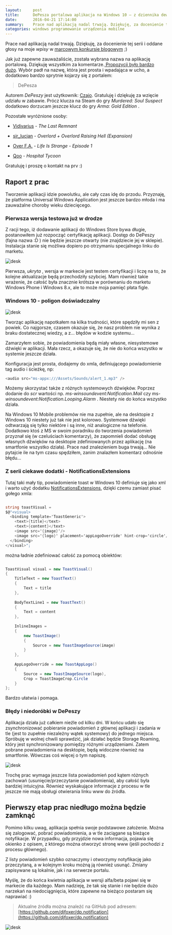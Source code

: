 ```yaml
---
layout:     post
title:      DePesza portalowa aplikacja na Windows 10 — z dziennika dewelopera
date:       2016-04-21 17:14:00
summary:    Prace nad aplikacją nadal trwają. Dziękuję, za docenienie tej serii i oddane głosy na moje wpisy w marcowym konkursie blogowym ;)Jak już zapewne zauważaliście, została wybrana nazwa na aplikację portalową. Dziękuję wszystkim za komentarze. Propozycji było bardzo dużo. Wybór padł na nazwę, która jest prosta i wpadająca w ucho, a dodatkowo bardzo sprytnie kojarzy się z portalem —   DePesza Autorem DeP...
categories: windows programowanie urządzenia mobilne
---
```




Prace nad aplikacją nadal trwają. Dziękuję, za docenienie tej serii i oddane głosy na moje  *wpisy*  w [marcowym konkursie blogowym](http://www.dobreprogramy.pl/Cebula/Nagradzamy-najlepszych-blogerow-marca-2016,72349.html) ;)

Jak już zapewne zauważaliście, została wybrana nazwa na aplikację portalową. Dziękuję wszystkim za komentarze.[ Propozycji było bardzo dużo](http://www.dobreprogramy.pl/djfoxer/Konkurs-na-nazwe-aplikacji-dobreprogramy.pl-a-takze-niesforny-Visual-Studio,72207.html). Wybór padł na nazwę, która jest prosta i wpadająca w ucho, a dodatkowo bardzo sprytnie kojarzy się z portalem:  

> DePesza

Autorem  *DePeszy*  jest użytkownik: [Czajo](http://www.dobreprogramy.pl/Czajo). 
Gratuluję i dziękuję za wzięcie udziału w zabawie. Prócz klucza na Steam do gry  *Murdered: Soul Suspect*  dodatkowo dorzucam jeszcze klucz do gry  *Arma: Gold Edition* . 

Pozostałe wyróżnione osoby:


  * [Vidivarius](http://www.dobreprogramy.pl/258340,Vidivarius,Uzytkownik.html) -  *The Last Remnant* 


  * [sir_lucjan](http://www.dobreprogramy.pl/sir_lucjan) -  *Overlord + Overlord Raising Hell (Expansion)* 


  * [Over F.A.](http://www.dobreprogramy.pl/418183,Over-FA,Uzytkownik.html) -  *Life Is Strange - Episode 1* 


  * [Qoo](http://www.dobreprogramy.pl/178054,Qoo,Uzytkownik.html)  -  *Hospital Tycoon* 




Gratuluję i proszę o kontakt na prv :)


## Raport z prac

Tworzenie aplikacji idzie powolutku, ale cały czas idę do przodu. Przyznaję, że platforma Universal Windows Application jest jeszcze bardzo młoda i ma zauważalne choroby wieku dziecięcego.


### Pierwsza wersja testowa już w drodze

Z racji tego, iż dodawanie aplikacji do Windows Store bywa długie, postanowiłem już rozpocząć certyfikację aplikacji. Dostęp do DePeszy (fajna nazwa :D ) nie będzie jeszcze otwarty (nie znajdziecie jej w sklepie). Instalacja stanie się możliwa dopiero po otrzymaniu specjalnego linku do marketu. 


![desk](https://raw.githubusercontent.com/djfoxer/djfoxer.github.io/master/_img/2016-4-21-_45_/g_-_608x405_-_-_72467x20160421010258_0.PNG)


Pierwsza,  *ukryta* , wersja w markecie jest  testem certyfikacji i liczę na to, że kolejne aktualizacje będą przechodziły szybciej. Mam również takie wrażenie, że całość była znacznie krótsza w porównaniu do marketu Windows Phone i Windows 8.x, ale to może moja pamięć płata figle.


### Windows 10 - poligon doświadczalny



![desk](https://raw.githubusercontent.com/djfoxer/djfoxer.github.io/master/_img/2016-4-21-_45_/g_-_608x405_-_-_72467x20160421011850_0.gif)


Tworząc aplikację napotkałem na kilka trudności, które spędziły mi sen z powiek. Co najgorsze, czasem okazuje się, że nasz problem nie wynika z braku dostatecznej wiedzy, a z... błędów w kodzie systemu...

Zamarzyłem sobie, że powiadomienia będą miały własne, niesystemowe dźwięki w aplikacji. Mała rzecz, a okazuje się, że nie do końca wszystko w systemie jeszcze działa. 

Konfiguracja jest prosta, dodajemy do xmla, definiującego powiadomienie tag audio i ścieżkę, np:


```csharp
<audio src="ms-appx:///Assets/Sounds/alert_1.mp3" />
```


Możemy skorzystać także z różnych systemowych dźwięków. Poprzez dodanie do  *scr*  wartości np.  *ms-winsoundevent:Notification.Mail*  czy ms- *winsoundevent:Notification.Looping.Alarm* . Niestety nie do końca wszystko działa.

Na Windows 10 Mobile problemów nie ma zupełnie, ale na desktopie z Windows 10 niestety już tak nie jest kolorowo. Systemowe dźwięki odtwarzają się tylko niektóre i są inne, niż analogiczne na telefonie. Dodatkowo ktoś z MS w swoim poradniku do tworzenia powiadomień przyznał się (w czeluściach komentarzy), że zapomnieli dodać obsługę  własnych dźwięków na desktopie zdefiniowanych przez aplikację (na smartfonie wszystko działa). Prace nad znalezieniem buga trwają... Nie pytajcie ile na tym czasu spędziłem, zanim znalazłem komentarz odnośnie błędu...


### Z serii ciekawe dodatki - NotificationsExtensions


Tutaj taki mały tip, powiadomienie toast w Windows 10 definiuje się jako xml i warto użyć dodatku [NotificationsExtensions](https://github.com/WindowsNotifications/NotificationsExtensions), dzięki czemu zamiast pisać gołego xmla:


```csharp

string toastVisual =
$@"<visual>
  <binding template='ToastGeneric'>
    <text>{title}</text>
    <text>{content}</text>
    <image src='{image}'/>
    <image src='{logo}' placement='appLogoOverride' hint-crop='circle'/>
  </binding>
</visual>";

```


można ładnie zdefiniować całość za pomocą obiektów:

```csharp

ToastVisual visual = new ToastVisual()
{
    TitleText = new ToastText()
    {
        Text = title
    },
 
    BodyTextLine1 = new ToastText()
    {
        Text = content
    },
 
    InlineImages =
    {
        new ToastImage()
        {
            Source = new ToastImageSource(image)
        }
    },
 
    AppLogoOverride = new ToastAppLogo()
    {
        Source = new ToastImageSource(logo),
        Crop = ToastImageCrop.Circle
    }
};

```


Bardzo ułatwia i pomaga.


### Błędy i niedoróbki w DePeszy

Aplikacja działa już całkiem nieźle od kilku dni. W końcu udało się zsynchronizować pobieranie powiadomień z głównej aplikacji i zadania w tle (jest to zupełnie niezależny wątek systemowy) do jednego miejsca. Spróbuję w wolnej chwili sprawdzić, jak działać będzie Storage Roaming, który jest synchronizowany pomiędzy różnymi urządzeniami. Zatem pobrane powiadomienia na desktopie, będą widoczne również na smartfonie. Wówczas coś więcej o tym napiszę.


![desk](https://raw.githubusercontent.com/djfoxer/djfoxer.github.io/master/_img/2016-4-21-_45_/g_-_608x405_-_-_72467x20160421015248_0.PNG)


Trochę prac wymaga jeszcze lista powiadomień pod kątem różnych zachowań (usunięcie/przeczytanie powiadomienia), aby całość była bardziej intuicyjna. Również wyskakujące informacje z procesu w tle jeszcze nie mają obsługi otwierania linku www do źródła.


## Pierwszy etap prac niedługo można będzie zamknąć

Pomimo kilku uwag, aplikacja spełnia swoje podstawowe założenie. Można się zalogować, pobrać powiadomienia, a w tle zaciągane są bieżące notyfikacje. W przypadku, gdy przyjdzie nowa informacja, pojawia się okienko z opisem, z którego można otworzyć stronę www (jeśli pochodzi z procesu głównego). 

Z listy powiadomień szybko oznaczymy i otworzymy notyfikację jako przeczytaną, a w kolejnym kroku możną ją również usunąć. Zmiany zapisywane są lokalnie, jak i na serwerze portalu.

Myślę, że do końca kwietnia aplikacja w wersji alfa/beta pojawi się w markecie dla każdego. Mam nadzieję, że tak się stanie i nie będzie dużo narzekań na niedociągnięcia, które zapewne na bieżąco postaram się naprawiać :)




> Aktualne źródła można znaleźć na GitHub pod adresem:
> [https://github.com/djfoxer/dp.notification](https://github.com/djfoxer/dp.notification)

![desk](https://raw.githubusercontent.com/djfoxer/djfoxer.github.io/master/_img/2016-4-21-_45_/g_-_608x405_-_-_72467x20160421010253_0.png)
